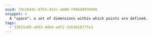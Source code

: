 ```yaml
---
uuid: 7dc2644c-8753-412c-ab00-f496d4970446
snippet: >
  A "space": a set of dimensions within which points are defined.
tags:
  - 33623a95-ab93-4db4-a4f2-3164018777e3
---
```


